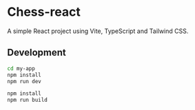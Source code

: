 # Chess-react

A simple React project using Vite, TypeScript and Tailwind CSS.

## Development

```bash
cd my-app
npm install
npm run dev

npm install
npm run build
